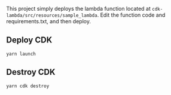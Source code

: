 This project simply deploys the lambda function located at `cdk-lambda/src/resources/sample_lambda`. Edit the function code and requirements.txt, and then deploy.

## Deploy CDK

```
yarn launch
```

## Destroy CDK

```
yarn cdk destroy
```
